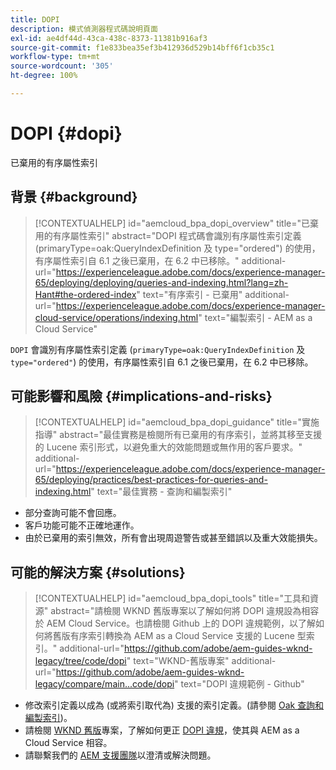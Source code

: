 ```yaml
---
title: DOPI
description: 模式偵測器程式碼說明頁面
exl-id: ae4df44d-43ca-438c-8373-11381b916af3
source-git-commit: f1e833bea35ef3b412936d529b14bff6f1cb35c1
workflow-type: tm+mt
source-wordcount: '305'
ht-degree: 100%

---
```


# DOPI {#dopi}

已棄用的有序屬性索引

## 背景 {#background}

>[!CONTEXTUALHELP]
>id="aemcloud_bpa_dopi_overview"
>title="已棄用的有序屬性索引"
>abstract="DOPI 程式碼會識別有序屬性索引定義 (primaryType=oak:QueryIndexDefinition 及 type=&quot;ordered&quot;) 的使用，有序屬性索引自 6.1 之後已棄用，在 6.2 中已移除。"
>additional-url="https://experienceleague.adobe.com/docs/experience-manager-65/deploying/deploying/queries-and-indexing.html?lang=zh-Hant#the-ordered-index" text="有序索引 - 已棄用"
>additional-url="https://experienceleague.adobe.com/docs/experience-manager-cloud-service/operations/indexing.html" text="編製索引 - AEM as a Cloud Service"

`DOPI` 會識別有序屬性索引定義 (`primaryType=oak:QueryIndexDefinition` 及 `type="ordered"`) 的使用，有序屬性索引自 6.1 之後已棄用，在 6.2 中已移除。

## 可能影響和風險 {#implications-and-risks}

>[!CONTEXTUALHELP]
>id="aemcloud_bpa_dopi_guidance"
>title="實施指導"
>abstract="最佳實務是檢閱所有已棄用的有序索引，並將其移至支援的 Lucene 索引形式，以避免重大的效能問題或無作用的客戶要求。"
>additional-url="https://experienceleague.adobe.com/docs/experience-manager-65/deploying/practices/best-practices-for-queries-and-indexing.html" text="最佳實務 - 查詢和編製索引"

* 部分查詢可能不會回應。
* 客戶功能可能不正確地運作。
* 由於已棄用的索引無效，所有會出現周遊警告或甚至錯誤以及重大效能損失。

## 可能的解決方案 {#solutions}

>[!CONTEXTUALHELP]
>id="aemcloud_bpa_dopi_tools"
>title="工具和資源"
>abstract="請檢閱 WKND 舊版專案以了解如何將 DOPI 違規設為相容於 AEM Cloud Service。也請檢閱 Github 上的 DOPI 違規範例，以了解如何將舊版有序索引轉換為 AEM as a Cloud Service 支援的 Lucene 型索引。"
>additional-url="https://github.com/adobe/aem-guides-wknd-legacy/tree/code/dopi" text="WKND-舊版專案"
>additional-url="https://github.com/adobe/aem-guides-wknd-legacy/compare/main...code/dopi" text="DOPI 違規範例 - Github"

* 修改索引定義以成為 (或將索引取代為) 支援的索引定義。(請參閱 [Oak 查詢和編製索引](https://experienceleague.adobe.com/docs/experience-manager-65/deploying/deploying/queries-and-indexing.html))。
* 請檢閱 [WKND 舊版](https://github.com/adobe/aem-guides-wknd-legacy/tree/code/dopi)專案，了解如何更正 [DOPI 違規](https://github.com/adobe/aem-guides-wknd-legacy/compare/main...code/dopi)，使其與 AEM as a Cloud Service 相容。
* 請聯繫我們的 [AEM 支援團隊](https://helpx.adobe.com/tw/enterprise/using/support-for-experience-cloud.html)以澄清或解決問題。

